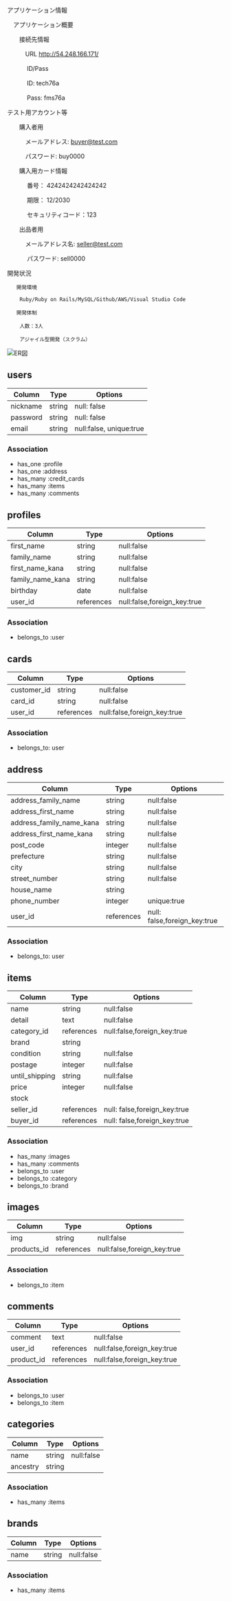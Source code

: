 アプリケーション情報

 　アプリケーション概要
 
  　　接続先情報
  
   　　　URL http://54.248.166.171/
   
  　　　 ID/Pass
   
  　　　 ID: tech76a
   
 　　　  Pass: fms76a
   
 テスト用アカウント等
 
  　　購入者用
  
   　　　メールアドレス: buyer@test.com
   
   　　　パスワード: buy0000
   
  　　購入用カード情報
    
  　　　 番号： 4242424242424242
      
  　　　 期限： 12/2030
      
  　　　 セキュリティコード：123
   
  　　出品者用
    
   　　　メールアドレス名: seller@test.com
      
  　　　 パスワード: sell0000
      
  開発状況
  
       開発環境
       
        Ruby/Ruby on Rails/MySQL/Github/AWS/Visual Studio Code
        
       開発体制
       
        人数：3人
        
        アジャイル型開発（スクラム）


      

![ER図](https://user-images.githubusercontent.com/66255429/92296867-3f920380-ef74-11ea-9401-ac388369368e.png)

## users

| Column   | Type   | Options                 |
| -------- | ------ | ----------------------- |
| nickname | string | null: false             |
| password | string | null: false             |
| email    | string | null:false, unique:true |

### Association

- has_one :profile
- has_one :address
- has_many :credit_cards
- has_many :items
- has_many :comments

## profiles

| Column           | Type       | Options                     |
| ---------------- | ---------- | --------------------------- |
| first_name       | string     | null:false                  |
| family_name      | string     | null:false                  |
| first_name_kana  | string     | null:false                  |
| family_name_kana | string     | null:false                  |
| birthday         | date       | null:false                  |
| user_id          | references | null:false,foreign_key:true |

### Association

- belongs_to :user

## cards

| Column      | Type       | Options                     |
| ----------- | ---------- | --------------------------- |
| customer_id | string     | null:false                  |
| card_id     | string     | null:false                  |
| user_id     | references | null:false,foreign_key:true |

### Association

- belongs_to: user

## address

| Column                   | Type       | Options                      |
| ------------------------ | ---------- | ---------------------------- |
| address_family_name      | string     | null:false                   |
| address_first_name       | string     | null:false                   |
| address_family_name_kana | string     | null:false                   |
| address_first_name_kana  | string     | null:false                   |
| post_code                | integer    | null:false                   |
| prefecture               | string     | null:false                   |
| city                     | string     | null:false                   |
| street_number            | string     | null:false                   |
| house_name               | string     |
| phone_number             | integer    | unique:true                  |
| user_id                  | references | null: false,foreign_key:true |

### Association

- belongs_to: user

## items
|Column|Type|Options|
|------|----|-------|
|name|string|null:false|
|detail|text|null:false|
|category_id|references|null:false,foreign_key:true|
|brand|string|
|condition|string|null:false|
|postage|integer|null:false|
|until_shipping|string|null:false|
|price|integer|null:false|
|stock|
|seller_id|references|null: false,foreign_key:true|
|buyer_id|references|null: false,foreign_key:true|

### Association

- has_many :images
- has_many :comments
- belongs_to :user
- belongs_to :category
- belongs_to :brand

## images

| Column      | Type       | Options                     |
| ----------- | ---------- | --------------------------- |
| img         | string     | null:false                  |
| products_id | references | null:false,foreign_key:true |

### Association

- belongs_to :item

## comments

| Column     | Type       | Options                     |
| ---------- | ---------- | --------------------------- |
| comment    | text       | null:false                  |
| user_id    | references | null:false,foreign_key:true |
| product_id | references | null:false,foreign_key:true |

### Association

- belongs_to :user
- belongs_to :item

## categories

| Column   | Type   | Options    |
| -------- | ------ | ---------- |
| name     | string | null:false |
| ancestry | string |            |

### Association

- has_many :items

## brands

| Column | Type   | Options    |
| ------ | ------ | ---------- |
| name   | string | null:false |

### Association

- has_many :items

